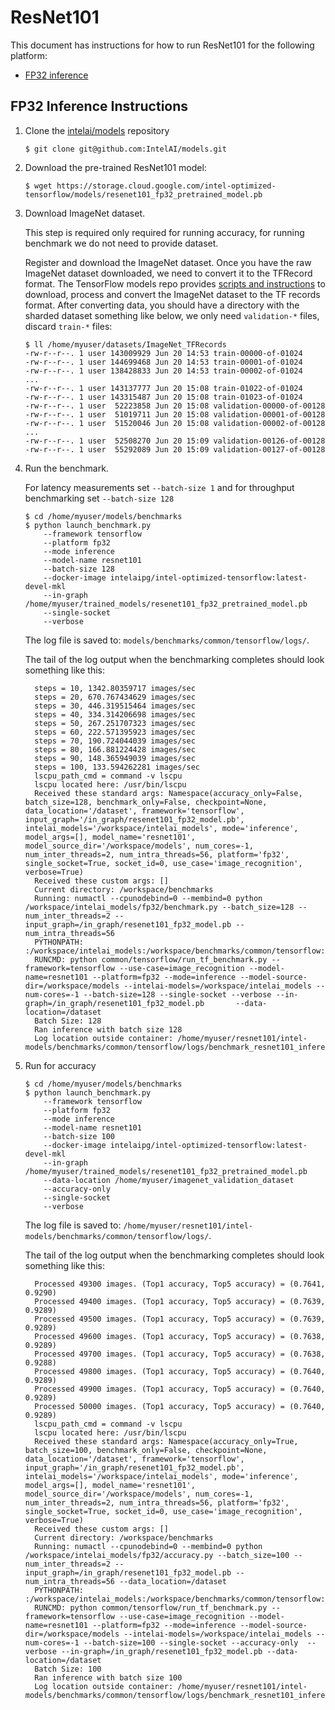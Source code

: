 # ResNet101

This document has instructions for how to run ResNet101 for the
following platform:
* [FP32 inference](#fp32-inference-instructions)


## FP32 Inference Instructions

1. Clone the 
[intelai/models](https://github.com/intelai/models)
repository
    ```
    $ git clone git@github.com:IntelAI/models.git
    ```

2. Download the pre-trained ResNet101 model:

    ```
    $ wget https://storage.cloud.google.com/intel-optimized-tensorflow/models/resenet101_fp32_pretrained_model.pb
    ```
3. Download ImageNet dataset.

    This step is required only required for running accuracy, for running benchmark we do not need to provide dataset.
    
    Register and download the ImageNet dataset. Once you have the raw ImageNet dataset downloaded, we need to convert 
    it to the TFRecord format. The TensorFlow models repo provides
    [scripts and instructions](https://github.com/tensorflow/models/tree/master/research/slim#an-automated-script-for-processing-imagenet-data)
    to download, process and convert the ImageNet dataset to the TF records format. After converting data, you should have a directory 
    with the sharded dataset something like below, we only need `validation-*` files, discard `train-*` files:
    ```
    $ ll /home/myuser/datasets/ImageNet_TFRecords
    -rw-r--r--. 1 user 143009929 Jun 20 14:53 train-00000-of-01024
    -rw-r--r--. 1 user 144699468 Jun 20 14:53 train-00001-of-01024
    -rw-r--r--. 1 user 138428833 Jun 20 14:53 train-00002-of-01024
    ...
    -rw-r--r--. 1 user 143137777 Jun 20 15:08 train-01022-of-01024
    -rw-r--r--. 1 user 143315487 Jun 20 15:08 train-01023-of-01024
    -rw-r--r--. 1 user  52223858 Jun 20 15:08 validation-00000-of-00128
    -rw-r--r--. 1 user  51019711 Jun 20 15:08 validation-00001-of-00128
    -rw-r--r--. 1 user  51520046 Jun 20 15:08 validation-00002-of-00128
    ...
    -rw-r--r--. 1 user  52508270 Jun 20 15:09 validation-00126-of-00128
    -rw-r--r--. 1 user  55292089 Jun 20 15:09 validation-00127-of-00128
    ```
4. Run the benchmark. 
    
    For latency measurements set `--batch-size 1` and for throughput benchmarking set `--batch-size 128` 

    ```
    $ cd /home/myuser/models/benchmarks
    $ python launch_benchmark.py 
        --framework tensorflow 
        --platform fp32 
        --mode inference 
        --model-name resnet101 
        --batch-size 128  
        --docker-image intelaipg/intel-optimized-tensorflow:latest-devel-mkl 
        --in-graph /home/myuser/trained_models/resenet101_fp32_pretrained_model.pb  
        --single-socket 
        --verbose
    ```

    The log file is saved to: `models/benchmarks/common/tensorflow/logs/`.
    
    The tail of the log output when the benchmarking completes should look something like this:

      ```
        steps = 10, 1342.80359717 images/sec
        steps = 20, 670.767434629 images/sec
        steps = 30, 446.319515464 images/sec
        steps = 40, 334.314206698 images/sec
        steps = 50, 267.251707323 images/sec
        steps = 60, 222.571395923 images/sec
        steps = 70, 190.724044039 images/sec
        steps = 80, 166.881224428 images/sec
        steps = 90, 148.365949039 images/sec
        steps = 100, 133.594262281 images/sec
        lscpu_path_cmd = command -v lscpu
        lscpu located here: /usr/bin/lscpu
        Received these standard args: Namespace(accuracy_only=False, batch_size=128, benchmark_only=False, checkpoint=None, data_location='/dataset', framework='tensorflow', input_graph='/in_graph/resenet101_fp32_model.pb', intelai_models='/workspace/intelai_models', mode='inference', model_args=[], model_name='resnet101', model_source_dir='/workspace/models', num_cores=-1, num_inter_threads=2, num_intra_threads=56, platform='fp32', single_socket=True, socket_id=0, use_case='image_recognition', verbose=True)
        Received these custom args: []
        Current directory: /workspace/benchmarks
        Running: numactl --cpunodebind=0 --membind=0 python /workspace/intelai_models/fp32/benchmark.py --batch_size=128 --num_inter_threads=2 --input_graph=/in_graph/resenet101_fp32_model.pb --num_intra_threads=56
        PYTHONPATH: :/workspace/intelai_models:/workspace/benchmarks/common/tensorflow:/workspace/benchmarks
        RUNCMD: python common/tensorflow/run_tf_benchmark.py --framework=tensorflow --use-case=image_recognition --model-name=resnet101 --platform=fp32 --mode=inference --model-source-dir=/workspace/models --intelai-models=/workspace/intelai_models --num-cores=-1 --batch-size=128 --single-socket --verbose --in-graph=/in_graph/resenet101_fp32_model.pb       --data-location=/dataset
        Batch Size: 128
        Ran inference with batch size 128
        Log location outside container: /home/myuser/resnet101/intel-models/benchmarks/common/tensorflow/logs/benchmark_resnet101_inference_fp32_20181205_194744.log
      ```

5. Run for accuracy
    ```
    $ cd /home/myuser/models/benchmarks
    $ python launch_benchmark.py 
        --framework tensorflow 
        --platform fp32 
        --mode inference 
        --model-name resnet101 
        --batch-size 100  
        --docker-image intelaipg/intel-optimized-tensorflow:latest-devel-mkl 
        --in-graph /home/myuser/trained_models/resenet101_fp32_pretrained_model.pb
        --data-location /home/myuser/imagenet_validation_dataset 
        --accuracy-only  
        --single-socket 
        --verbose
    ```

    The log file is saved to: `/home/myuser/resnet101/intel-models/benchmarks/common/tensorflow/logs/`.
    
    The tail of the log output when the benchmarking completes should look something like this:

      ```
        Processed 49300 images. (Top1 accuracy, Top5 accuracy) = (0.7641, 0.9290)
        Processed 49400 images. (Top1 accuracy, Top5 accuracy) = (0.7639, 0.9289)
        Processed 49500 images. (Top1 accuracy, Top5 accuracy) = (0.7639, 0.9289)
        Processed 49600 images. (Top1 accuracy, Top5 accuracy) = (0.7638, 0.9289)
        Processed 49700 images. (Top1 accuracy, Top5 accuracy) = (0.7638, 0.9288)
        Processed 49800 images. (Top1 accuracy, Top5 accuracy) = (0.7640, 0.9289)
        Processed 49900 images. (Top1 accuracy, Top5 accuracy) = (0.7640, 0.9289)
        Processed 50000 images. (Top1 accuracy, Top5 accuracy) = (0.7640, 0.9289)
        lscpu_path_cmd = command -v lscpu
        lscpu located here: /usr/bin/lscpu
        Received these standard args: Namespace(accuracy_only=True, batch_size=100, benchmark_only=False, checkpoint=None, data_location='/dataset', framework='tensorflow', input_graph='/in_graph/resenet101_fp32_model.pb', intelai_models='/workspace/intelai_models', mode='inference', model_args=[], model_name='resnet101', model_source_dir='/workspace/models', num_cores=-1, num_inter_threads=2, num_intra_threads=56, platform='fp32', single_socket=True, socket_id=0, use_case='image_recognition', verbose=True)
        Received these custom args: []
        Current directory: /workspace/benchmarks
        Running: numactl --cpunodebind=0 --membind=0 python /workspace/intelai_models/fp32/accuracy.py --batch_size=100 --num_inter_threads=2 --input_graph=/in_graph/resenet101_fp32_model.pb --num_intra_threads=56 --data_location=/dataset
        PYTHONPATH: :/workspace/intelai_models:/workspace/benchmarks/common/tensorflow:/workspace/benchmarks
        RUNCMD: python common/tensorflow/run_tf_benchmark.py --framework=tensorflow --use-case=image_recognition --model-name=resnet101 --platform=fp32 --mode=inference --model-source-dir=/workspace/models --intelai-models=/workspace/intelai_models --num-cores=-1 --batch-size=100 --single-socket --accuracy-only  --verbose --in-graph=/in_graph/resenet101_fp32_model.pb --data-location=/dataset
        Batch Size: 100
        Ran inference with batch size 100
        Log location outside container: /home/myuser/resnet101/intel-models/benchmarks/common/tensorflow/logs/benchmark_resnet101_inference_fp32_20181207_221503.log
    ```
